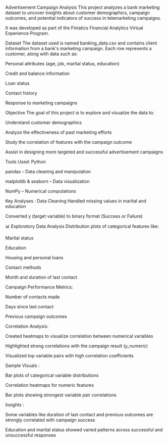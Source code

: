Advertisement Campaign Analysis
This project analyzes a bank marketing dataset to uncover insights about customer demographics, campaign outcomes, and potential indicators of success in telemarketing campaigns.

It was developed as part of the Finlatics Financial Analytics Virtual Experience Program.

Dataset
The dataset used is named banking_data.csv and contains client information from a bank's marketing campaign. Each row represents a customer, along with data such as:

Personal attributes (age, job, marital status, education)

Credit and balance information

Loan status

Contact history

Response to marketing campaigns

Objective
The goal of this project is to explore and visualize the data to:

Understand customer demographics

Analyze the effectiveness of past marketing efforts

Study the correlation of features with the campaign outcome

Assist in designing more targeted and successful advertisement campaigns

Tools Used:
Python

pandas – Data cleaning and manipulation

matplotlib & seaborn – Data visualization

NumPy – Numerical computations

Key Analyses :
Data Cleaning
Handled missing values in marital and education

Converted y (target variable) to binary format (Success or Failure)

📊 Exploratory Data Analysis
Distribution plots of categorical features like:

Marital status

Education

Housing and personal loans

Contact methods

Month and duration of last contact

Campaign Performance Metrics:

Number of contacts made

Days since last contact

Previous campaign outcomes

Correlation Analysis:

Created heatmaps to visualize correlation between numerical variables

Highlighted strong correlations with the campaign result (y_numeric)

Visualized top variable pairs with high correlation coefficients

Sample Visuals :

Bar plots of categorical variable distributions

Correlation heatmaps for numeric features

Bar plots showing strongest variable pair correlations

Insights : 

Some variables like duration of last contact and previous outcomes are strongly correlated with campaign success

Education and marital status showed varied patterns across successful and unsuccessful responses

